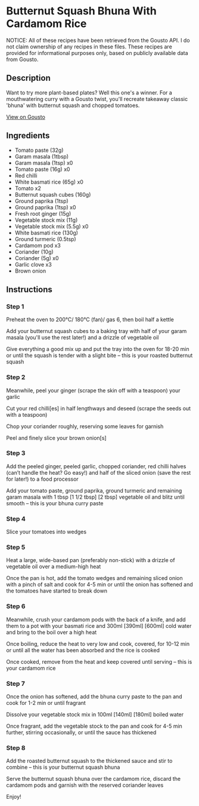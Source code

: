 # Butternut Squash Bhuna With Cardamom Rice

NOTICE: All of these recipes have been retrieved from the Gousto API. I do not claim ownership of any recipes in these files. These recipes are provided for informational purposes only, based on publicly available data from Gousto.

## Description

Want to try more plant-based plates? Well this one's a winner. For a mouthwatering curry with a Gousto twist, you'll recreate takeaway classic 'bhuna' with butternut squash and chopped tomatoes.

[View on Gousto](https://www.gousto.co.uk/recipes/cookbook/butternut-squash-bhuna-cardamom-rice)

## Ingredients

- Tomato paste (32g)
- Garam masala (1tbsp)
- Garam masala (1tsp) x0
- Tomato paste (16g) x0
- Red chilli
- White basmati rice (65g) x0
- Tomato x2
- Butternut squash cubes (160g)
- Ground paprika (1tsp)
- Ground paprika (1tsp) x0
- Fresh root ginger (15g)
- Vegetable stock mix (11g)
- Vegetable stock mix (5.5g) x0
- White basmati rice (130g)
- Ground turmeric (0.5tsp)
- Cardamom pod x3
- Coriander (10g)
- Coriander (5g) x0
- Garlic clove x3
- Brown onion

## Instructions


### Step 1

Preheat the oven to 200°C/ 180°C (fan)/ gas 6, then boil half a kettle

Add your butternut squash cubes to a baking tray with half of your garam masala (you'll use the rest later!) and a drizzle of vegetable oil

Give everything a good mix up and put the tray into the oven for 18-20 min or until the squash is tender with a slight bite – this is your roasted butternut squash


### Step 2

Meanwhile, peel your ginger (scrape the skin off with a teaspoon) your garlic

Cut your red chilli[es] in half lengthways and deseed (scrape the seeds out with a teaspoon)

Chop your coriander roughly, reserving some leaves for garnish

Peel and finely slice your brown onion[s]


### Step 3

Add the peeled ginger, peeled garlic, chopped coriander, red chilli halves (can’t handle the heat? Go easy!) and half of the sliced onion (save the rest for later!) to a food processor

Add your tomato paste, ground paprika, ground turmeric and remaining garam masala with 1 tbsp <span class="text-purple">[1 1/2 tbsp]</span><span class="text-danger"> [2 tbsp] </span>vegetable oil and blitz until smooth – this is your bhuna curry paste


### Step 4

Slice your tomatoes into wedges


### Step 5

Heat a large, wide-based pan (preferably non-stick) with a drizzle of<span class="text-danger"> </span>vegetable oil over a medium-high heat

Once the pan is hot, add the tomato wedges and remaining sliced onion with a pinch of salt and cook for 4-5 min or until the onion has softened and the tomatoes have started to break down


### Step 6

Meanwhile, crush your cardamom pods with the back of a knife, and add them to a pot with your basmati rice and 300ml <span class="text-purple">[390ml] </span><span class="text-danger">[600ml]</span> cold water and bring to the boil over a high heat

Once boiling, reduce the heat to very low and cook, covered, for 10-12 min or until all the water has been absorbed and the rice is cooked

Once cooked, remove from the heat and keep covered until serving – this is your cardamom rice


### Step 7

Once the onion has softened, add the bhuna curry paste to the pan and cook for 1-2 min or until fragrant

Dissolve your vegetable stock mix in 100ml <span class="text-purple">[140ml]</span> <span class="text-danger">[180ml]</span> boiled water

Once fragrant, add the vegetable stock to the pan and cook for 4-5 min further, stirring occasionally, or until the sauce has thickened

### Step 8

Add the roasted butternut squash to the thickened sauce and stir to combine – this is your butternut squash bhuna

Serve the butternut squash bhuna over the cardamom rice, discard the cardamom pods and garnish with the reserved coriander leaves

Enjoy!

